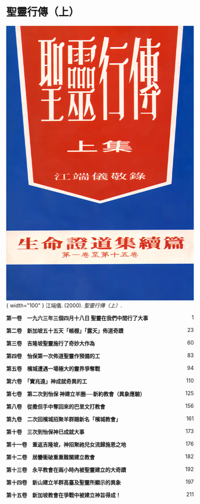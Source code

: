 # 聖靈行傳（上）
![](../images/cover/聖靈行傳（上）.webp){ width="100" }
江端儀. (2000). *聖靈行傳（上）*.

**第一卷　一九六三年三個四月十八日
聖靈在我們中間行了大事** <span style="float: right;">1</span>

**第二卷　新加坡五十五天「帳棚」「露天」佈道奇蹟** <span style="float: right;">23</span>

**第三卷　吉隆坡聖靈施行了奇妙大作為** <span style="float: right;">60</span>

**第四卷　怡保第一次佈道聖靈作預備的工** <span style="float: right;">83</span>

**第五卷　檳城遭遇一場極大的靈界爭奪戰** <span style="float: right;">94</span>

**第六卷　「實兆遠」神成就奇異的工** <span style="float: right;">110</span>

**第七卷　第二次到怡保
神建立羊圈──新約教會（異象應驗）** <span style="float: right;">125</span>

**第八卷　從撒但手中奪回來的巴里文打教會** <span style="float: right;">156</span>

**第九卷　二次回檳城招聚羊群賜新名「檳城教會」** <span style="float: right;">161</span>

**第十卷　三次到怡保神已成就大事** <span style="float: right;">173</span>

**第十一卷　重返吉隆坡，神招聚祂兒女流歸施恩之地** <span style="float: right;">176</span>

**第十二卷　居鑾衝破重重難關建立教會** <span style="float: right;">182</span>

**第十三卷　永平教會在兩小時內被聖靈建立的大奇蹟** <span style="float: right;">192</span>

**第十四卷　新山建立羊群高臺及聖靈所顯示的異象** <span style="float: right;">197</span>

**第十五卷　新加坡教會在爭戰中被建立神旨得成！** <span style="float: right;">211</span>
